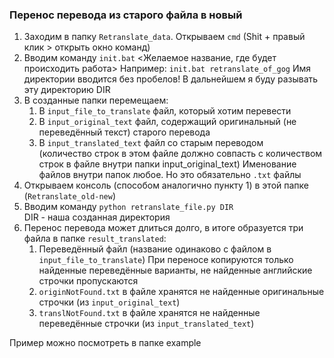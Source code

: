 ### Перенос перевода из старого файла в новый
1. Заходим в папку `Retranslate_data`. Открываем `cmd` (Shit + правый клик > открыть окно команд)
2. Вводим команду `init.bat` <Желаемое название, где будет происходить работа>
    Например: `init.bat retranslate_of_gog`
    Имя директории вводится без пробелов!
    В дальнейшем я буду разывать эту директорию DIR
3. В созданные папки перемещаем:
    1. В `input_file_to_translate` файл, который хотим перевести
    2. В `input_original_text` файл, содержащий оригинальный (не переведённый текст) старого перевода
    3. В `input_translated_text` файл со старым переводом   
        (количество строк в этом файле должно совпасть с количеством строк
         в файле внутри папки input_original_text)
	Именование файлов внутри папок любое. Но это обязательно `.txt` файлы
4. Открываем консоль (способом аналогично пункту 1) в этой папке (`Retranslate_old-new`)
5. Вводим команду `python retranslate_file.py DIR`  
    DIR - наша созданная директория
6. Перенос перевода может длиться долго, в итоге образуется три файла в папке `result_translated`:
    1. Переведённый файл (название одинаково с файлом в `input_file_to_translate`)
        При переносе копируются только найденные переведённые варианты, не найденные
        английские строчки пропускаются
    2. `originNotFound.txt` в файле хранятся не найденные оригинальные строчки (из `input_original_text`)
    3. `translNotFound.txt` в файле хранятся не найденные переведённые строчки (из `input_translated_text`)

Пример можно посмотреть в папке example
